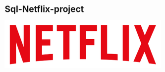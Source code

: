 # Sql-Netflix-project

![Nelfix Logo](https://github.com/SumitBoz/Sql-Netflix-project/blob/main/logo.png)
